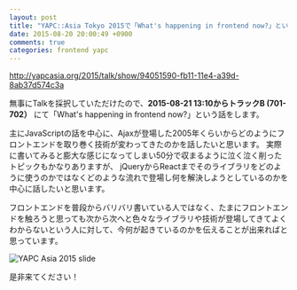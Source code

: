 ```yaml
---
layout: post
title: "YAPC::Asia Tokyo 2015で「What's happening in frontend now?」という話をします"
date: 2015-08-20 20:00:49 +0900
comments: true
categories: frontend yapc
---
```


http://yapcasia.org/2015/talk/show/94051590-fb11-11e4-a39d-8ab37d574c3a

無事にTalkを採択していただけたので、**2015-08-21 13:10からトラックB (701-702）** にて「What's happening in frontend now?」という話をします。

<!-- more -->

主にJavaScriptの話を中心に、Ajaxが登場した2005年くらいからどのようにフロントエンドを取り巻く技術が変わってきたのかを話したいと思います。
実際に書いてみると膨大な感じになってしまい50分で収まるように泣く泣く削ったトピックもかなりありますが、
jQueryからReactまでそのライブラリをどのように使うのかではなくどのような流れで登場し何を解決しようとしているのかを中心に話したいと思います。

フロントエンドを普段からバリバリ書いている人ではなく、たまにフロントエンドを触ろうと思っても次から次へと色々なライブラリや技術が登場してきてよくわからないという人に対して、今何が起きているのかを伝えることが出来ればと思っています。

![YAPC Asia 2015 slide](/images/yapc2015-slide.png)


是非来てください！
